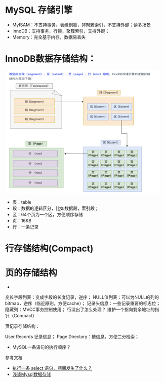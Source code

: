 # MySQL 存储引擎
- MyISAM：不支持事务，表级别锁，非聚簇索引，不支持外键；读多场景
- InnoDB：支持事务，行锁，聚簇索引，支持外键；
- Memory：完全基于内存，数据易丢失

# InnoDB数据存储结构：
<img src="innodb存储结构图.png" alt="Image" width="500" height="400">

- 表：table
- 段：数据的逻辑区分，比如数据段，索引段；
- 区：64个页为一个区，方便顺序存储
- 页：16KB
- 行：一条记录

# 行存储结构(Compact)
    

# 页的存储结构

- 
变长字段列表：变成字段的长度记录，逆序；
NULL值列表：可以为NULL的列的bitmap，逆序（临近原则，方便cache）；
记录头信息：一些记录重要的标志位；
隐藏列：MVCC事务控制使用；
行溢出了怎么处理？
维护一个指向剩余地址的指针（Compact）

页记录存储结构：

User Records 记录信息；
Page Directory：槽信息，方便二分检索；

- MySQL一条语句的执行顺序？

参考文档
- [执行一条 select 语句，期间发生了什么？](https://www.xiaolincoding.com/mysql/base/how_select.html)
- [浅谈Mysql数据存储](https://juejin.cn/post/6844903970989670414)
